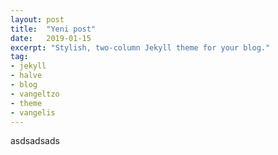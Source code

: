 ```yaml
---
layout: post
title:  "Yeni post"
date:   2019-01-15
excerpt: "Stylish, two-column Jekyll theme for your blog."
tag:
- jekyll 
- halve
- blog
- vangeltzo
- theme
- vangelis
---
```



asdsadsads